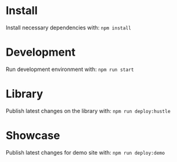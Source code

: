 # Install
Install necessary dependencies with:
```npm install```

# Development
Run development environment with:
```npm run start```

# Library
Publish latest changes on the library with:
```npm run deploy:hustle```

# Showcase
Publish latest changes for demo site with:
```npm run deploy:demo```